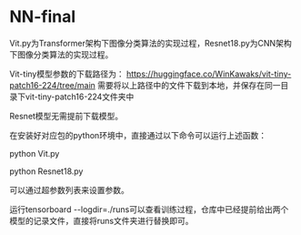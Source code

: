 # NN-final
Vit.py为Transformer架构下图像分类算法的实现过程，Resnet18.py为CNN架构下图像分类算法的实现过程。

Vit-tiny模型参数的下载路径为：
https://huggingface.co/WinKawaks/vit-tiny-patch16-224/tree/main
需要将以上路径中的文件下载到本地，并保存在同一目录下vit-tiny-patch16-224文件夹中

Resnet模型无需提前下载模型。

在安装好对应包的python环境中，直接通过以下命令可以运行上述函数：

python Vit.py

python Resnet18.py

可以通过超参数列表来设置参数。

运行tensorboard --logdir=./runs可以查看训练过程，仓库中已经提前给出两个模型的记录文件，直接将runs文件夹进行替换即可。
